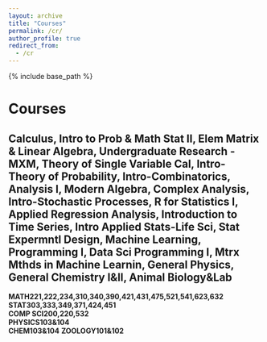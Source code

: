 ```yaml
---
layout: archive
title: "Courses"
permalink: /cr/
author_profile: true
redirect_from:
  - /cr
---
```


{% include base_path %}
# Courses

## Calculus, Intro to Prob & Math Stat II, Elem Matrix & Linear Algebra, Undergraduate Research - MXM, Theory of Single Variable Cal, Intro-Theory of Probability, Intro-Combinatorics, Analysis I, Modern Algebra, Complex Analysis, Intro-Stochastic Processes, R for Statistics I, Applied Regression Analysis, Introduction to Time Series, Intro Applied Stats-Life Sci, Stat Expermntl Design, Machine Learning, Programming I, Data Sci Programming I, Mtrx Mthds in Machine Learnin,  General Physics, General Chemistry I&II, Animal Biology&Lab
**MATH221,222,234,310,340,390,421,431,475,521,541,623,632**
**STAT303,333,349,371,424,451**  
**COMP SCI200,220,532**  
**PHYSICS103&104**  
**CHEM103&104**
**ZOOLOGY101&102**  
